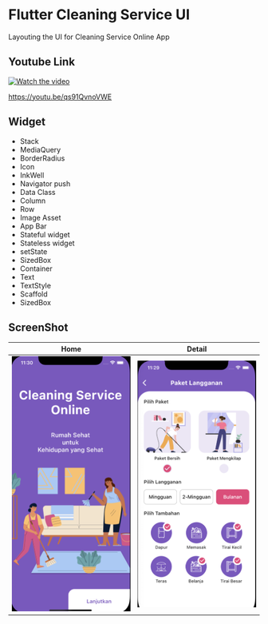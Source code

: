# Flutter Cleaning Service UI

Layouting the UI for Cleaning Service Online App

## Youtube Link

[![Watch the video](https://img.youtube.com/vi/qs91QvnoVWE/sddefault.jpg)](https://youtu.be/qs91QvnoVWE)

https://youtu.be/qs91QvnoVWE

## Widget

- Stack
- MediaQuery
- BorderRadius
- Icon
- InkWell
- Navigator push
- Data Class
- Column
- Row
- Image Asset
- App Bar
- Stateful widget
- Stateless widget
- setState
- SizedBox
- Container
- Text
- TextStyle
- Scaffold
- SizedBox


## ScreenShot

| Home                              | Detail                            |
|-----------------------------------|-----------------------------------|
| <img src="img1.png" width="300"/> | <img src="img2.png" width="300"/> |



